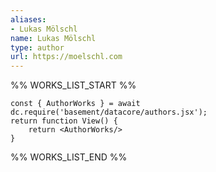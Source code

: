 ```yaml
---
aliases:
- Lukas Mölschl
name: Lukas Mölschl
type: author
url: https://moelschl.com
---
```



%% WORKS_LIST_START %%

```datacorejsx
const { AuthorWorks } = await dc.require('basement/datacore/authors.jsx');
return function View() {
    return <AuthorWorks/>
}
```
%% WORKS_LIST_END %%